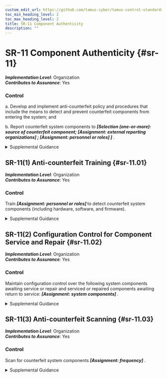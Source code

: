 ```yaml
---
custom_edit_url: https://github.com/tamus-cyber/tamus-control-standards/tree/main/content/tamus.edu/TAMUS_profile.yaml
toc_min_heading_level: 2
toc_max_heading_level: 2
title: SR-11 Component Authenticity
description: ""
---
```


# SR-11 Component Authenticity {#sr-11}

_**Implementation Level**_: Organization\
_**Contributes to Assurance**_: Yes

### Control



a. Develop and implement anti-counterfeit policy and procedures that include the means to detect and prevent counterfeit components from entering the system; and

b. Report counterfeit system components to <strong title="sr-11_odp.01"> <em>[Selection (one-or-more): source of counterfeit component; <strong title="sr-11_odp.02"> <em>[Assignment: external reporting organizations]</em> </strong>; <strong title="sr-11_odp.03"> <em>[Assignment: personnel or roles]</em> </strong>]</em> </strong>.


<details><summary>Supplemental Guidance</summary>Sources of counterfeit components include manufacturers, developers, vendors, and contractors. Anti-counterfeiting policies and procedures support tamper resistance and provide a level of protection against the introduction of malicious code. External reporting organizations include CISA.</details>


## SR-11(1) Anti-counterfeit Training {#sr-11.01}

_**Implementation Level**_: Organization\
_**Contributes to Assurance**_: Yes

### Control

Train <strong title="sr-11.01_odp"> <em>[Assignment: personnel or roles]</em> </strong> to detect counterfeit system components (including hardware, software, and firmware).


<details><summary>Supplemental Guidance</summary>None.</details>


## SR-11(2) Configuration Control for Component Service and Repair {#sr-11.02}

_**Implementation Level**_: Organization\
_**Contributes to Assurance**_: Yes

### Control

Maintain configuration control over the following system components awaiting service or repair and serviced or repaired components awaiting return to service: <strong title="sr-11.02_odp"> <em>[Assignment: system components]</em> </strong>.


<details><summary>Supplemental Guidance</summary>None.</details>


## SR-11(3) Anti-counterfeit Scanning {#sr-11.03}

_**Implementation Level**_: Organization\
_**Contributes to Assurance**_: Yes

### Control

Scan for counterfeit system components <strong title="sr-11.03_odp"> <em>[Assignment: frequency]</em> </strong>.


<details><summary>Supplemental Guidance</summary>The type of component determines the type of scanning to be conducted (e.g., web application scanning if the component is a web application).</details>
